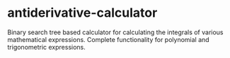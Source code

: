 # antiderivative-calculator
Binary search tree based calculator for calculating the integrals of various mathematical expressions. Complete functionality for polynomial and trigonometric expressions.
